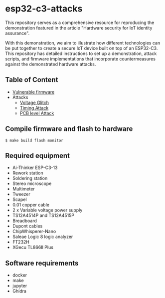 # esp32-c3-attacks

This repository serves as a comprehensive resource for reproducing the demonstration featured in the article "Hardware security for IoT identity assurance".

With this demonstration, we aim to illustrate how different technologies can be put together to create a secure IoT device built on top of an ESP32-C3. This repository has detailed instructions to set up a demonstration, attack scripts, and firmware implementations that incorporate countermeasures against the demonstrated hardware attacks.

## Table of Content
* [Vulnerable firmware](vulnerable-firmware)
* Attacks
    * [Voltage Glitch](attacks/voltage-glitch)
    * [Timing Attack](attacks/timing-attack)
    * [PCB level Attack](attacks/pcb-level-attack)

## Compile firmware and flash to hardware

```
$ make build flash monitor
```

## Required equipment
* Ai-Thinker ESP-C3-13 
* Rework station
* Soldering station
* Stereo microscope
* Multimeter
* Tweezer
* Scapel
* 0.01 copper cable
* 2 x Variable voltage power supply
* TS12A4514P and TS12A4515P
* Breadboard
* Dupont cables
* ChipWhisperer-Nano
* Saleae Logic 8 logic analyzer
* FT232H
* XGecu TL866II Plus

## Software requirements
* docker
* make
* jupyter
* Ghidra
